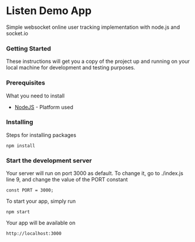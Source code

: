 # Listen Demo App
Simple websocket online user tracking implementation with node.js and socket.io

### Getting Started
These instructions will get you a copy of the project up and running on your local machine for development and testing purposes.

### Prerequisites
What you need to install
* [NodeJS](https://nodejs.org/en/) - Platform used

### Installing
Steps for installing packages

```
npm install
```

### Start the development server
Your server will run on port 3000 as default. To change it, go to ./index.js line 9, and change the value of the PORT constant

```
const PORT = 3000;
```

To start your app, simply run

```
npm start
```

Your app will be available on

```
http://localhost:3000
```